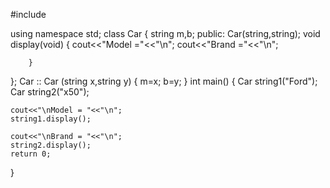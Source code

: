 #include <iostream>

using namespace std;
class Car 
{
    string m,b;
    public:
        Car(string,string);
        void display(void)
        {
           cout<<"Model ="<<"\n";
           cout<<"Brand ="<<"\n";
           
        }
        
};
Car :: Car (string x,string y)
{
   m=x;
   b=y; 
}
int main()
{
    Car string1("Ford");
    Car string2("x50");
    
    cout<<"\nModel = "<<"\n";
    string1.display();
    
    cout<<"\nBrand = "<<"\n";
    string2.display();
    return 0;
}
